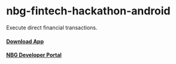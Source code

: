 # nbg-fintech-hackathon-android
Execute direct financial transactions. 


#### [Download App](https://github.com/NBG-i-Bank-fintech-crowdhackathon/codeburrow/raw/master/app-debug.apk)

#### [NBG Developer Portal](https://nbgdemo.portal.azure-api.net)

